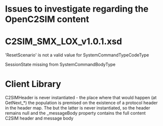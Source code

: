 ﻿# Issues to investigate regarding the OpenC2SIM content

# C2SIM_SMX_LOX_v1.0.1.xsd

'ResetScenario' is not a valid value for SystemCommandTypeCodeType

SessionState missing from SystemCommandBodyType

# Client Library

C2SIMHeader is never instantiated - the place where that would happen (at GetNext_*) the population is premised on the existence 
of a protocol header in the header map. The but the latter is never instantiated, so the header remains null and the _messageBody 
property contains the full content C2SIM header and message body



